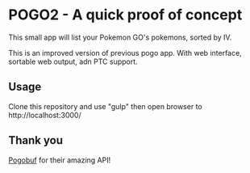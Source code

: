 # POGO2 - A quick proof of concept

This small app will list your Pokemon GO's pokemons, sorted by IV.

This is an improved version of previous pogo app. With web interface, sortable web output, adn PTC support.


## Usage

Clone this repository and use "gulp" then open browser to http://localhost:3000/

## Thank you
[Pogobuf](https://github.com/cyraxx/pogobuf) for their amazing API!